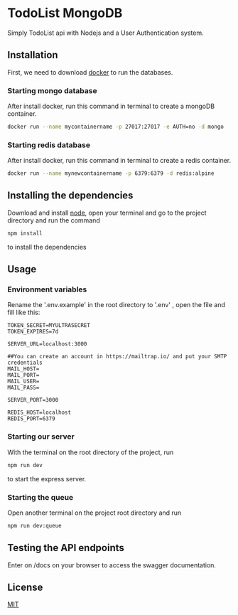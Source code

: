# TodoList MongoDB

Simply TodoList api with Nodejs and a User Authentication system.

## Installation

First, we need to download [docker](https://docs.docker.com/get-docker/) to run the databases.

### Starting mongo database

After install docker, run this command in terminal to create a mongoDB container.

```bash
docker run --name mycontainername -p 27017:27017 -e AUTH=no -d mongo
```

### Starting redis database

After install docker, run this command in terminal to create a redis container.

```bash
docker run --name mynewcontainername -p 6379:6379 -d redis:alpine
```

## Installing the dependencies

Download and install [node](https://nodejs.org/en/download/), open your terminal and go to the project directory and run the command

```bash
npm install
```

to install the dependencies

## Usage

### Environment variables

Rename the '.env.example' in the root directory to '.env' , open the file and fill like this:

```environment
TOKEN_SECRET=MYULTRASECRET
TOKEN_EXPIRES=7d

SERVER_URL=localhost:3000

##You can create an account in https://mailtrap.io/ and put your SMTP credentials
MAIL_HOST=
MAIL_PORT=
MAIL_USER=
MAIL_PASS=

SERVER_PORT=3000

REDIS_HOST=localhost
REDIS_PORT=6379
```

### Starting our server

With the terminal on the root directory of the project, run

```bash
npm run dev
```

to start the express server.

### Starting the queue

Open another terminal on the project root directory and run

```bash
npm run dev:queue
```

## Testing the API endpoints

Enter on /docs on your browser to access the swagger documentation.

## License

[MIT](https://choosealicense.com/licenses/mit/)
